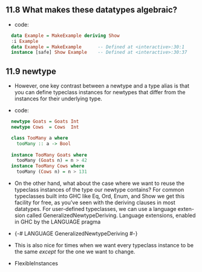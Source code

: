 ## 11.8 What makes these datatypes algebraic?

- code:

```haskell
  data Example = MakeExample deriving Show
  :i Example
  data Example = MakeExample      -- Defined at <interactive>:30:1
  instance [safe] Show Example    -- Defined at <interactive>:30:37
```

## 11.9 newtype

- However, one key contrast between a newtype and a type
  alias is that you can define typeclass instances for newtypes that
  differ from the instances for their underlying type.

- code:

```haskell
  newtype Goats = Goats Int
  newtype Cows  = Cows  Int

  class TooMany a where
    tooMany :: a -> Bool
  
  instance TooMany Goats where
    tooMany (Goats n) = n > 42
  instance TooMany Cows where
    tooMany (Cows n) = n > 131
  ```

- On the other hand, what about the case where we want to
  reuse the typeclass instances of the type our newtype contains?
  For common typeclasses built into GHC like Eq, Ord, Enum, and
  Show we get this facility for free, as you’ve seen with the deriving
  clauses in most datatypes.
  For user-defined typeclasses, we can use a language exten-
  sion called GeneralizedNewtypeDeriving. Language extensions,
  enabled in GHC by the LANGUAGE pragma

- {-# LANGUAGE GeneralizedNewtypeDeriving #-}

- This is also nice for times when we want every typeclass
  instance to be the same *except* for the one we want to change.

- FlexibleInstances
